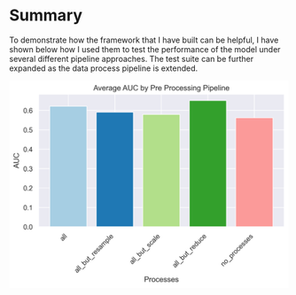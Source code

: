 # Summary

To demonstrate how the framework that I have built can be helpful, I have shown below how I used them to test the performance of the model under several different pipeline approaches. The test suite can be further expanded as the data process pipeline is extended.

<img src="./images/approach-test.png" alt="mean-shap" width="1000"/>



